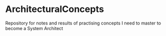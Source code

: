 # ArchitecturalConcepts
Repository for notes and results of practising concepts I need to master to become a System Architect
